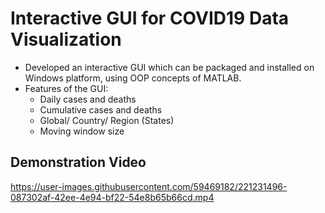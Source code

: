 # Interactive GUI for COVID19 Data Visualization

<!-- ![splash](https://user-images.githubusercontent.com/59469182/221230339-d32c1b67-2912-43ed-89cd-a527fb171a19.png) -->

* Developed an interactive GUI which can be packaged and installed on Windows platform, using OOP concepts of MATLAB. 
* Features of the GUI:
  * Daily cases and deaths
  * Cumulative cases and deaths
  * Global/ Country/ Region (States)
  * Moving window size
  
## Demonstration Video 

https://user-images.githubusercontent.com/59469182/221231496-087302af-42ee-4e94-bf22-54e8b65b66cd.mp4

